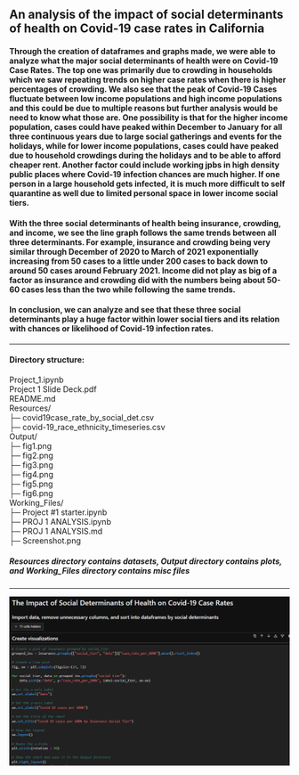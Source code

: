 ## An analysis of the impact of social determinants of health on Covid-19 case rates in California

#### Through the creation of dataframes and graphs made, we were able to analyze what the major social determinants of health were on Covid-19 Case Rates. The top one was primarily due to crowding in households which we saw repeating trends on higher case rates when there is higher percentages of crowding. We also see that the peak of Covid-19 Cases fluctuate between low income populations and high income populations and this could be due to multiple reasons but further analysis would be need to know what those are. One possibility is that for the higher income population, cases could have peaked within December to January for all three continuous years due to large social gatherings and events for the holidays, while for lower income populations, cases could have peaked due to household crowdings during the holidays and to be able to afford cheaper rent. Another factor could include working jpbs in high density public places where Covid-19 infection chances are much higher. If one person in a large household gets infected, it is much more difficult to self quarantine as well due to limited personal space in lower income social tiers.

####  With the three social determinants of health being insurance, crowding, and income, we see the line graph follows the same trends between all three determinants. For example, insurance and crowding being very similar through December of 2020 to March of 2021 exponentially increasing from 50 cases to a little under 200 cases to back down to around 50 cases around February 2021. Income did not play as big of a factor as insurance and crowding did with the numbers being about 50-60 cases less than the two while following the same trends.

####  In conclusion, we can analyze and see that these three social determinants play a huge factor within lower social tiers and its relation with chances or likelihood of Covid-19 infection rates.
---
#### Directory structure:
Project_1.ipynb  
Project 1 Slide Deck.pdf  
README.md  
Resources/  
├─ covid19case_rate_by_social_det.csv  
├─ covid-19_race_ethnicity_timeseries.csv  
Output/  
├─ fig1.png  
├─ fig2.png  
├─ fig3.png  
├─ fig4.png  
├─ fig5.png  
├─ fig6.png  
Working_Files/  
├─ Project #1 starter.ipynb  
├─ PROJ 1 ANALYSIS.ipynb  
├─ PROJ 1 ANALYSIS.md   
├─ Screenshot.png  

##### *Resources directory contains datasets, Output directory contains plots, and Working_Files directory contains misc files*
---
![Screenshot](Working_Files/Screenshot.png)
